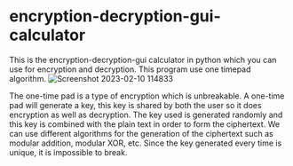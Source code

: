 # encryption-decryption-gui-calculator
This is the encryption-decryption-gui calculator in python which you can use for encryption and decryption. This program use one timepad algorithm.
![Screenshot 2023-02-10 114833](https://user-images.githubusercontent.com/110540811/218017419-ea1f285f-8b08-4f9a-8260-7cf009fa681a.png)


The one-time pad is a type of encryption which is unbreakable. A one-time pad will generate a key, this key is shared by both the user so it does encryption as well as decryption. The key used is generated randomly and this key is combined with the plain text in order to form the ciphertext. We can use different algorithms for the generation of the ciphertext such as modular addition, modular XOR, etc. Since the key generated every time is unique, it is impossible to break.
